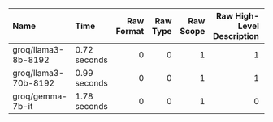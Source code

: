| Name                 | Time         |   Raw Format |   Raw Type |   Raw Scope |   Raw High-Level Description |   Raw Detailed Description |   Raw Accuracy |   Raw Content Compliance |   Clean Format Compliance |   Clean Type Compliance |   Clean Scope Compliance |   Clean High-Level Description |   Clean Detailed Description |   Clean Accuracy |   Clean Content Compliance |   Response Quality |   Speed Rank |   Quality Rank |   Overall Score |
|:---------------------|:-------------|-------------:|-----------:|------------:|-----------------------------:|---------------------------:|---------------:|-------------------------:|--------------------------:|------------------------:|-------------------------:|-------------------------------:|-----------------------------:|-----------------:|---------------------------:|-------------------:|-------------:|---------------:|----------------:|
| groq/llama3-8b-8192  | 0.72 seconds |            0 |          0 |           1 |                            1 |                          0 |              0 |                        0 |                         2 |                       1 |                        1 |                              1 |                            0 |                0 |                          2 |                  7 |            1 |              1 |            1.88 |
| groq/llama3-70b-8192 | 0.99 seconds |            0 |          0 |           1 |                            1 |                          0 |              0 |                        2 |                         2 |                       1 |                        1 |                              1 |                            0 |                0 |                          2 |                  7 |            2 |              2 |            2.05 |
| groq/gemma-7b-it     | 1.78 seconds |            0 |          0 |           1 |                            0 |                          0 |              0 |                        0 |                         2 |                       1 |                        1 |                              1 |                            0 |                0 |                          2 |                  7 |            3 |              3 |            1.41 |
